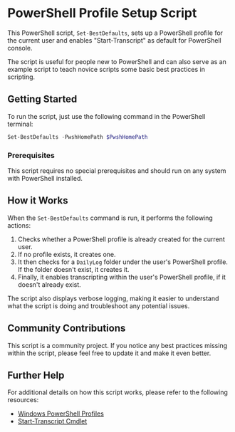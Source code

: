 # PowerShell Profile Setup Script

This PowerShell script, `Set-BestDefaults`, sets up a PowerShell profile for the current user and enables "Start-Transcript" as default for PowerShell console.

The script is useful for people new to PowerShell and can also serve as an example script to teach novice scripts some basic best practices in scripting.

## Getting Started

To run the script, just use the following command in the PowerShell terminal:

```powershell
Set-BestDefaults -PwshHomePath $PwshHomePath
```

### Prerequisites

This script requires no special prerequisites and should run on any system with PowerShell installed.

## How it Works

When the `Set-BestDefaults` command is run, it performs the following actions:

1. Checks whether a PowerShell profile is already created for the current user.
2. If no profile exists, it creates one.
3. It then checks for a `DailyLog` folder under the user's PowerShell profile. If the folder doesn't exist, it creates it.
4. Finally, it enables transcripting within the user's PowerShell profile, if it doesn't already exist.

The script also displays verbose logging, making it easier to understand what the script is doing and troubleshoot any potential issues.

## Community Contributions

This script is a community project. If you notice any best practices missing within the script, please feel free to update it and make it even better.

## Further Help

For additional details on how this script works, please refer to the following resources:

- [Windows PowerShell Profiles](https://technet.microsoft.com/en-us/library/bb613488(v=vs.85).aspx)
- [Start-Transcript Cmdlet](https://docs.microsoft.com/en-us/powershell/module/microsoft.powershell.host/start-transcript?view=powershell-5.1)

